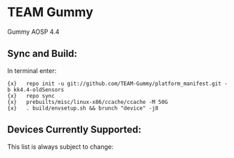 TEAM Gummy
==============

Gummy AOSP 4.4

Sync and Build:
---------------

In terminal enter:

    {x}   repo init -u git://github.com/TEAM-Gummy/platform_manifest.git -b kk4.4-oldSensors
    {x}   repo sync
    {x}   prebuilts/misc/linux-x86/ccache/ccache -M 50G
    {x}   . build/envsetup.sh && brunch "device" -j8

Devices Currently Supported:
----------------------------

This list is always subject to change:

